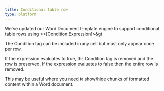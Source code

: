 ```yaml
---
title: Conditional table row
type: platform
---
```


We've updated our Word Document template engine to support conditional table rows using &lt;&lt;[Condition:Expression]&gt;&gt 

The Condition tag can be included in any cell but must only appear once per row.

If the expression evaluates to true, the Condition tag is removed and the row is preserved. If the expression evaluates to false then the entire row is removed.

This may be useful where you need to show/hide chunks of formatted content within a Word document.